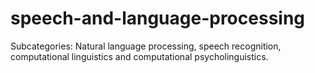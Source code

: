 # speech-and-language-processing
Subcategories: Natural language processing, speech recognition, computational linguistics and computational psycholinguistics.
